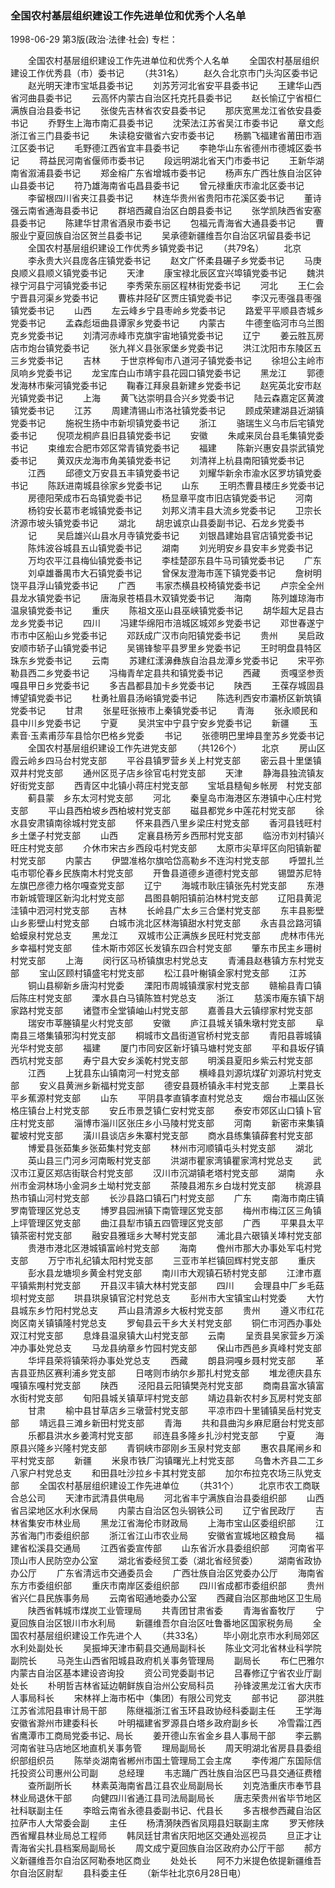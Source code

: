### 全国农村基层组织建设工作先进单位和优秀个人名单

1998-06-29
第3版(政治·法律·社会)
专栏：

　　全国农村基层组织建设工作先进单位和优秀个人名单
　　全国农村基层组织建设工作优秀县（市）委书记
　　（共31名）
　　赵久合北京市门头沟区委书记
　　赵光明天津市宝坻县委书记
　　刘苏芳河北省安平县委书记
　　王建华山西省河曲县委书记
　　云高怀内蒙古自治区托克托县委书记
　　赵长愉辽宁省桓仁满族自治县委书记
　　张俊先吉林省农安县委书记
　　那庆宽黑龙江省依安县委书记
　　乔野生上海市南汇县委书记
　　沈荣法江苏省吴江市委书记
　　章文彪浙江省三门县委书记
　　朱读稳安徽省六安市委书记
　　杨鹏飞福建省莆田市涵江区委书记
　　毛野德江西省宜丰县委书记
　　李艳华山东省德州市德城区委书记
　　蒋益民河南省偃师市委书记
　　段远明湖北省天门市委书记
　　王新华湖南省溆浦县委书记
　　郑金榕广东省增城市委书记
　　杨声东广西壮族自治区钟山县委书记
　　符乃雄海南省屯昌县委书记
　　曾元禄重庆市渝北区委书记
　　李留根四川省夹江县委书记
　　林连华贵州省贵阳市花溪区委书记
　　董诗强云南省通海县委书记
　　群培西藏自治区白朗县委书记
　　张学凯陕西省安塞县委书记
　　陈建华甘肃省酒泉市委书记
　　包福元青海省大通县委书记
　　曹服业宁夏回族自治区贺兰县委书记
　　吴承德新疆维吾尔自治区巩留县委书记
　　全国农村基层组织建设工作优秀乡镇党委书记
　　（共79名）
　　北京
　　李永贵大兴县庞各庄镇党委书记
　　赵文广怀柔县碾子乡党委书记
　　马庚良顺义县顺义镇党委书记
　　天津
　　康宝禄北辰区宜兴埠镇党委书记
　　魏洪禄宁河县宁河镇党委书记
　　李秀荣东丽区程林街党委书记
　　河北
　　王仁会宁晋县河渠乡党委书记
　　曹栋井陉矿区贾庄镇党委书记
　　李汉元枣强县枣强镇党委书记
　　山西
　　左云峰乡宁县枣岭乡党委书记
　　路爱平平顺县杏城乡党委书记
　　孟森彪垣曲县谭家乡党委书记
　　内蒙古
　　牛德奎临河市乌兰图克乡党委书记
　　刘清河赤峰市克旗宇宙地镇党委书记
　　辽宁
　　姜云胜瓦房店市炮台镇党委书记
　　张九祥义县张家堡乡党委书记
　　洪江沈阳市东陵区五三乡党委书记
　　吉林
　　于世京桦甸市八道河子镇党委书记
　　徐坦公主岭市凤响乡党委书记
　　龙宝库白山市靖宇县花园口镇党委书记
　　黑龙江
　　郭德发海林市柴河镇党委书记
　　鞠春江拜泉县新建乡党委书记
　　赵宪英北安市赵光镇党委书记
　　上海
　　黄飞达崇明县合兴乡党委书记
　　陆云森嘉定区黄渡镇党委书记
　　江苏
　　周建清锡山市洛社镇党委书记
　　顾成荣建湖县近湖镇党委书记
　　施祝生扬中市新坝镇党委书记
　　浙江
　　骆瑞生义乌市后宅镇党委书记
　　倪项龙桐庐县旧县镇党委书记
　　安徽
　　朱咸来凤台县毛集镇党委书记
　　束维宏合肥市郊区常青镇党委书记
　　福建
　　陈新兴惠安县崇武镇党委书记
　　黄双庆龙海市角美镇党委书记
　　刘清祥上杭县南阳镇党委书记
　　江西
　　邱德文万安县五丰镇党委书记
　　刘耀华新余市渝水区罗坊镇党委书记
　　陈跃进南城县徐家乡党委书记
　　山东
　　王明杰曹县楼庄乡党委书记
　　房德阳荣成市石岛镇党委书记
　　杨显章平度市旧店镇党委书记
　　河南
　　杨钧安长葛市老城镇党委书记
　　刘邦义清丰县大流乡党委书记
　　卫宗长济源市坡头镇党委书记
　　湖北
　　胡忠诚京山县委副书记、石龙乡党委书
　　记
　　吴启雄兴山县水月寺镇党委书记
　　刘银昌建始县官店镇党委书记
　　陈炜波谷城县五山镇党委书记
　　湖南
　　刘光明安乡县安丰乡党委书记
　　万均农平江县梅仙镇党委书记
　　李桂楚邵东县牛马司镇党委书记
　　广东
　　刘卓雄番禺市大石镇党委书记
　　曾保友澄海市莲下镇党委书记
　　詹树明饶平县浮山镇党委书记
　　广西
　　韦家杰横县校椅镇党委书记
　　卢宗全全州县龙水镇党委书记
　　唐海泉苍梧县木双镇党委书记
　　海南
　　陈列雄琼海市温泉镇党委书记
　　重庆
　　陈祖文巫山县巫峡镇党委书记
　　胡华超大足县古龙乡党委书记
　　四川
　　冯建华绵阳市涪城区城郊乡党委书记
　　邓世春遂宁市市中区船山乡党委书记
　　邓跃成广汉市向阳镇党委书记
　　贵州
　　吴启政安顺市轿子山镇党委书记
　　吴锡锋黎平县罗里乡党委书记
　　王时明盘县特区珠东乡党委书记
　　云南
　　苏建红漾濞彝族自治县龙潭乡党委书记
　　宋平弥勒县西二乡党委书记
　　冯梅青牟定县共和镇党委书记
　　西藏
　　贡嘎坚参贡嘎县甲日乡党委书记
　　多吉昌都县加卡乡党委书记
　　陕西
　　王葆存城固县博望镇党委书记
　　杜勇社眉县汤峪镇党委书记
　　陈选利西安市灞桥区新筑镇党委书记
　　甘肃
　　张星旺张掖市上秦镇党委书记
　　青海
　　张永顺民和县中川乡党委书记
　　宁夏
　　吴洪宝中宁县宁安乡党委书记
　　新疆
　　玉素音·玉素甫莎车县恰尔巴格乡党委
　　书记
　　张德明巴里坤县奎苏乡党委书记
　　全国农村基层组织建设工作先进党支部
　　（共126个）
　　北京
　　房山区霞云岭乡四马台村党支部
　　平谷县镇罗营乡关上村党支部
　　密云县十里堡镇双井村党支部
　　通州区觅子店乡徐官屯村党支部
　　天津
　　静海县独流镇友好街党支部
　　西青区中北镇小蒋庄村党支部
　　宝坻县糙甸乡帐房　村党支部
　　蓟县蒙　乡东太河村党支部
　　河北
　　秦皇岛市海港区东港镇中心庄村党支部
　　平山县西柏坡乡西柏坡村党支部
　　磁县都党乡中莲花村党支部
　　徐水县安肃镇南徐城村党支部
　　怀来县西八里乡梁庄村党支部
　　香河县钱旺村乡土堡子村党支部
　　山西
　　定襄县杨芳乡西邢村党支部
　　临汾市刘村镇兴旺庄村党支部
　　介休市宋古乡西段屯村党支部
　　太原市尖草坪区向阳镇新翟村党支部
　　内蒙古
　　伊盟准格尔旗哈岱高勒乡不连沟村党支部
　　呼盟扎兰屯市鄂伦春乡民族南木村党支部
　　开鲁县道德乡道德村党支部
　　锡盟苏尼特左旗巴彦德力格尔嘎查党支部
　　辽宁
　　海城市耿庄镇张先村党支部
　　东港市新城管理区新沟北村党支部
　　昌图县朝阳镇前泊林村党支部
　　辽阳县黄泥洼镇中泗河村党支部
　　吉林
　　长岭县广太乡三合堡村党支部
　　东丰县影壁山乡影壁山村党支部
　　白城市洮北区林海镇甜水村党支部
　　永吉县岔路河镇蛤蟆泉村党总支
　　黑龙江
　　双城市公正满族乡民旺村党支部
　　虎林市伟光乡幸福村党支部
　　佳木斯市郊区长发镇东四合村党支部
　　肇东市民主乡珊树村党支部
　　上海
　　闵行区马桥镇旗忠村党总支
　　青浦县赵巷镇方东村党支部
　　宝山区顾村镇盛宅村党支部
　　松江县叶榭镇金家村党支部
　　江苏
　　铜山县柳新乡唐沟村党委
　　溧阳市周城镇濮家村党支部
　　赣榆县青口镇后陈庄村党支部
　　溧水县白马镇陈笪村党总支
　　浙江
　　慈溪市庵东镇下胡家路村党支部
　　诸暨市全堂镇岫山村党支部
　　嘉善县大云镇缪家村党支部
　　瑞安市莘塍镇星火村党支部
　　安徽
　　庐江县城关镇朱墩村党支部
　　阜南县三塔集镇邪沟村党支部
　　桐城市文昌街道官桥村党支部
　　青阳县蓉城镇光华村党支部
　　福建
　　厦门市同安区新圩镇马塘村党支部
　　平和县坂仔镇西坑村党支部
　　寿宁县大安乡溪乾村党支部
　　明溪县夏阳乡紫云村党支部
　　江西
　　上犹县东山镇南河一村党支部
　　横峰县刘源坑煤矿刘源坑村党支部
　　安义县黄洲乡新福村党支部
　　德安县聂桥镇永丰村党支部
　　上栗县长平乡蕉源村党支部
　　山东
　　平阴县孝直镇孝直村党总支
　　烟台市福山区张格庄镇台上村党支部
　　安丘市景芝镇仁安村党支部
　　泰安市郊区山口镇卜官庄村党支部
　　淄博市淄川区张庄乡小马陵村党支部
　　河南
　　新密市来集镇翟坡村党支部
　　潢川县谈店乡朱寨村党支部
　　商水县练集镇薛套村党支部
　　博爱县张茹集乡张茹集村党支部
　　林州市河顺镇屯头村党支部
　　湖北
　　英山县三门河乡河南畈村党支部
　　洪湖市瞿家湾镇瞿家湾村党总支
　　武汉市江夏区郑店街联合村党支部
　　汉川市沉湖镇老塔村党支部
　　湖南
　　永州市金洞林场小金洞乡土坳村党支部
　　茶陵县湘东乡白垅村党支部
　　桃源县热市镇山河村党支部
　　长沙县路口镇石门村党支部
　　广东
　　南海市南庄镇罗南管理区党总支
　　博罗县园洲镇下南管理区党支部
　　梅州市梅江区三角镇上坪管理区党支部
　　曲江县犁市镇五四管理区党支部
　　广西
　　平果县太平镇茶密村党支部
　　融安县雅瑶乡大琴村党支部
　　浦北县六硍镇关埲村党支部
　　贵港市港北区港城镇富岭村党支部
　　海南
　　儋州市那大办事处军屯村党支部
　　万宁市礼纪镇太阳村党支部
　　三亚市羊栏镇回辉村党支部
　　重庆
　　彭水县龙塘坝乡黄金村党支部
　　南川市大观镇石轿村党支部
　　江津市嘉平镇紫荆村党支部
　　开县汉丰镇大林村党支部
　　四川
　　会理县中厂乡毛菇坝村党支部
　　珙县珙泉镇官沱村党总支
　　彭州市大宝镇宝山村党委
　　大竹县城东乡竹阳村党总支
　　芦山县清源乡大板村党支部
　　贵州
　　遵义市红花岗区南关镇镇隆村党总支
　　罗甸县云干乡大关村党支部
　　铜仁市河西办事处双江村党支部
　　息烽县温泉镇大山村党支部
　　云南
　　呈贡县吴家营乡万溪冲办事处党总支
　　马龙县纳章乡竹园村党支部
　　保山市西邑乡真峰村党支部
　　华坪县荣将镇荣将办事处党总支
　　西藏
　　朗县洞嘎乡聂村党支部
　　革吉县亚热区赛利浦乡党支部
　　日喀则市纳尔乡那扎村党支部
　　堆龙德庆县东嘎镇东嘎村党支部
　　陕西
　　泾阳县云阳镇樊尧村党支部
　　商南县富水镇富水街村党支部
　　旬阳县城关镇草坪村党支部
　　靖边县新农村乡瓦房村党支部
　　甘肃
　　榆中县甘草店乡三墩营村党支部
　　平凉市四十里铺镇吴岳村党支部
　　靖远县三滩乡新田村党支部
　　青海
　　共和县曲沟乡麻尼磨台村党支部
　　乐都县洪水乡姜湾村党支部
　　祁连县多隆乡扎沙村党支部
　　宁夏
　　海原县兴隆乡兴隆村党支部
　　青铜峡市邵刚乡玉泉村党支部
　　惠农县尾闸乡和平村党支部
　　新疆
　　米泉市铁厂沟镇曙光上村党支部
　　乌鲁木齐县二工乡八家户村党总支
　　和田县吐沙拉乡卡其村党支部
　　加尔布拉克农场三队党支部
　　全国农村基层组织建设工作先进单位
　　（共31个）
　　北京市农工商联合总公司
　　天津市武清县供电局
　　河北省丰宁满族自治县委组织部
　　山西省吕梁地区水利水保局
　　内蒙古自治区包头钢铁公司
　　辽宁省民政厅
　　吉林省集安市林业局
　　黑龙江省海伦市财政局
　　上海市宝山区委组织部
　　江苏省海门市委组织部
　　浙江省江山市农业局
　　安徽省宣城地区粮食局
　　福建省松溪县交通局
　　江西省委宣传部
　　山东省沂水县委组织部
　　河南省平顶山市人民防空办公室
　　湖北省委经贸工委（湖北省经贸委）
　　湖南省政协办公厅
　　广东省清远市交通委员会
　　广西壮族自治区党委办公厅
　　海南省东方市委组织部
　　重庆市南岸区委组织部
　　四川省成都市委组织部
　　贵州省兴仁县民族事务局
　　云南省昭通地委办公室
　　西藏自治区那曲地区卫生局
　　陕西省韩城市煤炭工业管理局
　　共青团甘肃省委
　　青海省畜牧厅
　　宁夏回族自治区银川市水利局
　　新疆维吾尔自治区吐鲁番地区国家税务局
　　全国农村基层组织建设工作先进个人
　　（共33名）
　　毕小刚北京市水利局郊区水利处副处长
　　吴振坤天津市蓟县交通局副科长
　　陈业文河北省林业科学院副院长
　　马尧生山西省阳城县政府机关事务管理局
　　副局长
　　布仁巴雅尔内蒙古自治区基本建设咨询投
　　资公司党委副书记
　　吕春修辽宁省农业厅副处长
　　朴明哲吉林省延边朝鲜族自治州公安局科员
　　孙锋波黑龙江省大庆市人事局科长
　　宋林祥上海市柘中（集团）有限公司党支
　　部书记
　　邵洪胜江苏省沭阳县审计局干部
　　陈继福浙江省玉环县政协经科委副主任
　　王学海安徽省滁州市建委科长
　　叶明福建省罗源县白塔乡政府副乡长
　　冷雪霜江西省鹰潭市工商局党委书记、局长
　　姜开德山东省金乡县人事局干部
　　李云鹏河南省驻马店地区地直机关事务管
　　理局副局长
　　周天明湖北省房县县委组织部组织员
　　陈举炎湖南省郴州市国土管理局工会主席
　　李传湘广东国际信托投资公司惠州公司副
　　总经理
　　韦志踊广西壮族自治区巴马县交通征费稽
　　查所副所长
　　林素英海南省昌江县农业局副局长
　　刘克浩重庆市奉节县林业局退休干部
　　向健四川省通江县司法局副局长
　　唐志荣贵州省毕节地区社科联副主任
　　李晗云南省永德县委副书记、代县长
　　多吉根参西藏自治区拉萨市人大常委会副
　　主任
　　杨清漪陕西省凤翔县妇联副主席
　　罗天修陕西省耀县林业局总工程师
　　韩凤廷甘肃省庆阳地区交通处巡视员
　　旦正才让青海省尖扎县档案局副局长
　　周文成宁夏回族自治区政府办公厅干部
　　郝方义新疆维吾尔自治区阿勒泰地区商业
　　处处长
　　阿不力米提色依提新疆维吾尔自治区尉犁
　　县科委主任
　　（新华社北京6月28日电）
